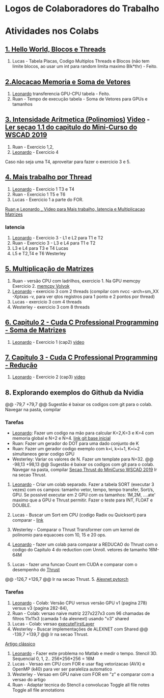 # Logos de Colaboradores do Trabalho


# Atividades nos Colabs
## [1. Hello World, Blocos e Threads](https://colab.research.google.com/drive/1INsl6NddQSyR-O8I2ivKWB3bmP1T20NN?usp=sharing)
1. Lucas - Tabela Placas, Codigo Multiplos Threads e Blocos (não tem limite blocos, ao usar um int para random limita maximo Blk*thr) - Feito.

## [2.Alocacao Memoria e Soma de Vetores](https://colab.research.google.com/drive/1R_DOeVF2_N_Fjrry-cK7WVifVw3a37xE?usp=sharing#scrollTo=bhp-cmJnyI1c)

1. [Leonardo](https://colab.research.google.com/drive/1X0mcyFsF52y5C2LbGmlTAsNeNXY6Vv8l?usp=sharing) transferencia GPU-CPU tabela - Feito. 
1. Ruan - Tempo de execução tabela - Soma de Vetores para GPUs e tamanhos

## [3. Intensidade Aritmetica (Polinomios)](https://colab.research.google.com/drive/1w_G16IwUZVhMzvU-uWpjGx965gkzByoO?usp=sharing) [Video](https://youtu.be/0Upfm1wktRE) - [Ler seçao 1.1 do capitulo do Mini-Curso do WSCAD 2019](https://sol.sbc.org.br/livros/index.php/sbc/catalog/view/46/200/414-2)

1. Ruan - Exercicio 1,2,
1. [Leonardo](https://colab.research.google.com/drive/15bCe-5pYbBJzqiLDFHd0oWQ5Tz_cDKVj?usp=sharing) - Exercicio 4

Caso não seja uma T4, aproveitar para fazer o exercicio 3 e 5.

## [4. Mais trabalho por Thread](https://colab.research.google.com/drive/1CgR9VjmzA_9RLtTaRk1NhHlkJatqTl_f?usp=sharing)

1. [Leonardo](https://colab.research.google.com/drive/1KpugwV1AW0cSCHAQU5hS3JkFcF-XHaoz?usp=sharing) - Exercicio 1 T3 e T4
2. Ruan -  Exercicio 1 T5 e T6
3. Lucas - Exercicio 1 a parte do FOR.

[Ruan e Leonardo _ Video para Mais trabalho, latencia e Multiplicacao Matrizes](https://www.youtube.com/playlist?list=PLcvOyD_LMr6l2OmlneylIx8OR9MbpQ-jM)

### latencia
1. [Leonardo](https://colab.research.google.com/drive/1KpugwV1AW0cSCHAQU5hS3JkFcF-XHaoz?usp=sharing) - Exercicio 3 - L1 e L2 para T1 e T2 
2. Ruan - Exercicio 3 - L3 e L4 para T1 e T2 
3. L3 e L4 para T3 e T4 Lucas
4. L5 e T2,T4 e T6 Westerley

## [5. Multiplicação de Matrizes](https://colab.research.google.com/drive/11PgsBNA-5Q8A3Kuy6QQINzoiKJKrYX_y?usp=sharing)

1. Ruan - versão CPU com ladrilhos, exercicio 1. Na GPU memcpy Exercicio 2. [memcpy Volvok](https://bitbucket.org/rvuduc/volkov-gtc10/src/master/memcpy_k.cu)
2. [Leonardo](https://colab.research.google.com/drive/1w5VcAw6oqMQzFYWl6TxyOIVbb8Wa3DnW?usp=sharing) - exercicio 3 com 2 threads (compilar com nvcc -arch=sm_XX -Xptxas -v, para ver qtos registros para 1 ponto e 2 pontos por thread)
3. Lucas - exercicio 3 com 4 threads
4. Westerley - exercicio 3 com 8 threads

## [6. Capitulo 2 - Cuda C Professional Programming - Soma de Matrizes](https://colab.research.google.com/drive/12gSlJmMHrUOQyZDg8Io9gptJ2_dckSNp?usp=sharing#scrollTo=esfCfLsZ5QRV)

1. [Leonardo](https://colab.research.google.com/drive/1QG7HVyKydWZDR4nvRwvAWcFSycsX3IIt?usp=sharing) - Exercicio 1 (cap2) [video](https://www.youtube.com/watch?v=uzE6ztaVjTw&list=PLcvOyD_LMr6lZ35IJrqjeF1bUex6Jd7Rh&index=1)

## [7. Capitulo 3 - Cuda C Professional Programming - Redução](https://colab.research.google.com/drive/12gSlJmMHrUOQyZDg8Io9gptJ2_dckSNp?usp=sharing#scrollTo=esfCfLsZ5QRV)

1. [Leonardo](https://colab.research.google.com/drive/1DDWJC__fm_wq9e06f2Lt-AWLDg6-h8yt?usp=sharing) - Exercicio 2 (cap3) [video](https://www.youtube.com/watch?v=OuMY259rXW4&list=PLcvOyD_LMr6lZ35IJrqjeF1bUex6Jd7Rh&index=3)

## 8. Explorando exemplos do Github da Nvidia

@@ -79,7 +79,7 @@ Sugestão é baixar os codigos com git para o colab. Navegar na pasta, compilar

### Tarefas

* [Leonardo](https://colab.research.google.com/drive/12VfBcNJrlbqcq8hgeChv-lAwoj1L0VoJ?usp=sharing): Fazer um codigo na mão para calcular K=2,K=3 e K=4 com memoria global e N=2 e N=4. [link git base inicial](https://github.com/canesche/kmeans/tree/main/gpu/kmeans-ricardo)
* Ruan: Fazer um gerador do DOT para uma dado conjunto de K 
* Ruan: Fazer um gerador codigo exemplo com k=i, k=i+1, K=i+2 simultaneos  gerar codigo GPU
* Westerley: Variar os valores de N. Fazer um template para N=32. 
@@ -98,13 +98,13 @@ Sugestão é baixar os codigos com git para o colab. Navegar na pasta, compilar
[Secao Thrust do MiniCurso WSCAD 2019](https://colab.research.google.com/drive/17IslqFWtsMhYXqOaeA8vP6cRgmDpkJGM?usp=sharing)
Ir na secao Thrust.

1. [Leonardo](https://colab.research.google.com/drive/1A3b9Au0OHD8rakHy7LOQ1u8XUBhxOR1r?usp=sharing) - Criar um colab separado. Fazer a tabela SORT (executar 3 vezes) com os campos: tamanho vetor, tempo, tempo transfer, Sort/s, GPU. Se possivel executar em 2 GPU com os tamanhos: 1M,2M, ....ate' maximo que a GPU e Thrust permitir.  Fazer o teste para INT, FLOAT e DOUBLE. 

2. Lucas - Buscar um Sort em CPU (codigo Radix ou Quicksort) para comparar  - [link](https://cs.stackexchange.com/questions/3/why-is-quicksort-better-than-other-sorting-algorithms-in-practice)

3. Westerley - Comparar o Thrust Transformer com um kernel de polinomio para equacoes com 10, 15 e 20 ops.

4. [Leonardo](https://colab.research.google.com/drive/1A3b9Au0OHD8rakHy7LOQ1u8XUBhxOR1r?usp=sharing) - fazer um colab para comparar a REDUCAO do Thrust com o codigo do Capitulo 4 do reduction com Unroll. vetores de tamanho 16M-64M

5. Lucas - fazer uma funcao Count em CUDA e comparar com o desempenho do [Thrust](https://docs.nvidia.com/cuda/thrust/index.html)

@@ -126,7 +126,7 @@ Ir na secao Thrust.
5. [Alexnet pytorch](https://github.com/dansuh17/alexnet-pytorch/blob/d0c1b1c52296ffcbecfbf5b17e1d1685b4ca6744/model.py#L40)

### Tarefas 
 1. [Leonardo]() - Colab: Versão CPU versus versão GPU v1 (pagina 278) versus v3 (pagina 282-84), 
 2. Ruan - Colab: versao naive matriz 227x227x3 com 96 chamadas de filtros 11x11x3 (camada 1 da alexnext) usando "v3" shared
 3. Lucas - Colab: versao [executeFirstLayer](https://github.com/pratikpv/alexnet/blob/master/GPU/cuda/an_kernel.cu)
 4. Westerley - Buscar implementações de ALEXNET com Shared
@@ -139,7 +139,7 @@ Ir na secao Thrust.

[Artigo clássico](http://developer.download.nvidia.com/CUDA/CUDA_Zone/papers/gpu_3dfd_rev.pdf)

1. [Leonardo]() - Fazer este problema no Matlab e medir o tempo. Stencil 3D. Sequencial 0, 1, 2..  256\*256\*256 = 16M
2. Lucas - Versao em CPU com FOR e usar flag vetorizacao (AVX) e OpenMP (k40) para ver ser paraleliza automatico
3. Westerley - Versao em GPU naive com FOR em "z" e comparar com a versao do artigo
4. Ruan - Adaptar tecnica do Stencil a convolucao
Toggle all file notes
Toggle all file annotations
